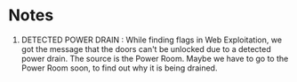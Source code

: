 # Notes

1. DETECTED POWER DRAIN : While finding flags in Web Exploitation, we got the message that the doors can't be unlocked
due to a detected power drain. The source is the Power Room. 
Maybe we have to go to the Power Room soon, to find out why it is being drained.